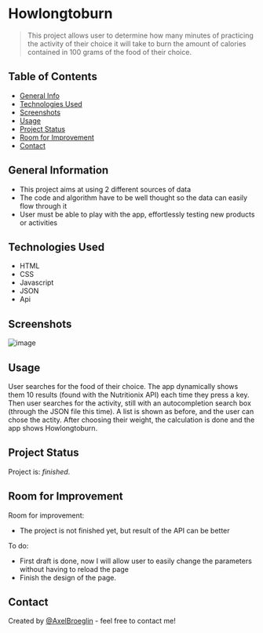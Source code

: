 # Howlongtoburn
> This project allows user to determine how many minutes of practicing the activity of their choice it will take to burn the amount of calories contained in 100 grams of the food of their choice.


## Table of Contents
* [General Info](#general-information)
* [Technologies Used](#technologies-used)
* [Screenshots](#screenshots)
* [Usage](#usage)
* [Project Status](#project-status)
* [Room for Improvement](#room-for-improvement)
* [Contact](#contact)


## General Information
- This project aims at using 2 different sources of data
- The code and algorithm have to be well thought so the data can easily flow through it
- User must be able to play with the app, effortlessly testing new products or activities

## Technologies Used
- HTML
- CSS
- Javascript
- JSON
- Api


## Screenshots
![image](https://user-images.githubusercontent.com/16608247/186969093-4bcdb616-7941-4014-9dc6-810953667abb.png)

## Usage
User searches for the food of their choice. The app dynamically shows them 10 results (found with the Nutritionix API) each time they press a key. Then user searches for the activity, still with an autocompletion search box (through the JSON file this time). A list is shown as before, and the user can chose the actity. After choosing their weight, the calculation is done and the app shows Howlongtoburn.

## Project Status
Project is: _finished_.

## Room for Improvement
Room for improvement:
- The project is not finished yet, but result of the API can be better

To do:
- First draft is done, now I will allow user to easily change the parameters without having to reload the page
- Finish the design of the page.


## Contact
Created by [@AxelBroeglin](https://www.axelbroeglin.dev) - feel free to contact me!
